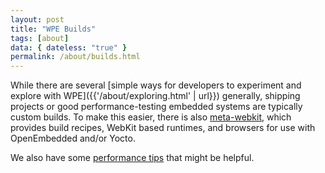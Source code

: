 ```yaml
---
layout: post
title: "WPE Builds"
tags: [about]
data: { dateless: "true" }
permalink: /about/builds.html
---
```


While there are several [simple ways for developers to experiment and explore with WPE]({{'/about/exploring.html' | url}}) generally, shipping projects or good performance-testing embedded systems are typically custom builds.  To make this easier, there is also [meta-webkit](https://github.com/Igalia/meta-webkit), which provides build recipes, WebKit based runtimes, and browsers for use with OpenEmbedded and/or Yocto.

We also have some [performance tips](https://github.com/Igalia/meta-webkit/wiki/PerformanceTips) that might be helpful.
